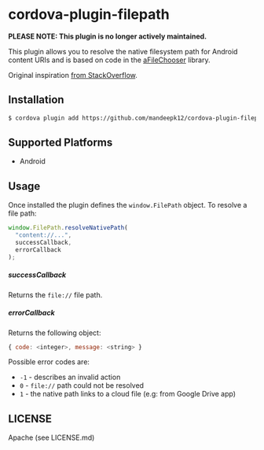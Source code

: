 # cordova-plugin-filepath

**PLEASE NOTE: This plugin is no longer actively maintained.**

This plugin allows you to resolve the native filesystem path for Android content
URIs and is based on code in the [aFileChooser](https://github.com/iPaulPro/aFileChooser/blob/master/aFileChooser/src/com/ipaulpro/afilechooser/utils/FileUtils.java) library.

Original inspiration [from StackOverflow](http://stackoverflow.com/questions/20067508/get-real-path-from-uri-android-kitkat-new-storage-access-framework).

## Installation

```bash
$ cordova plugin add https://github.com/mandeepk12/cordova-plugin-filepath.git
```

## Supported Platforms

- Android

## Usage

Once installed the plugin defines the `window.FilePath` object. To resolve a
file path:

```js
window.FilePath.resolveNativePath(
  "content://...",
  successCallback,
  errorCallback
);
```

##### successCallback

Returns the `file://` file path.

##### errorCallback

Returns the following object:

```js
{ code: <integer>, message: <string> }
```

Possible error codes are:

- `-1` - describes an invalid action
- `0` - `file://` path could not be resolved
- `1` - the native path links to a cloud file (e.g: from Google Drive app)

## LICENSE

Apache (see LICENSE.md)
